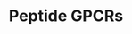 ---
annotations:
- type: Pathway Ontology
  value: G protein mediated signaling pathway
authors:
- MaintBot
- Egonw
- Fehrhart
description: ''
last-edited: 2016-08-01
organisms:
- Gallus gallus
redirect_from:
- /index.php/Pathway:WP771
- /instance/WP771
schema-jsonld:
- '@context': https://schema.org/
  '@id': https://wikipathways.github.io/pathways/WP771.html
  '@type': Dataset
  creator:
    '@type': Organization
    name: WikiPathways
  description: ''
  keywords:
  - C5AR1
  - FY
  - SSTR2
  - CCR6
  - CXCR4
  - BDKRB1
  - ATP8A1
  - CCR-9
  - C3AR1
  - SSTR5
  - CCR5
  - FPRL2
  - OPRL1
  - NMBR
  - TRHR
  - TACR3
  - OPRM1
  - CCR10
  - CXCR3
  - CCR8
  - TAC4
  - NPY6R
  - NPY1R
  - PPYR1
  - Oxytocin
  - OPRK1
  - FPR1
  - TACR2
  - CXCR6
  - GALR2
  - CCKBR
  - EDNRB
  - MC2R
  - SSTR4
  - NTSR1
  - AGTR2
  - AVPR1A
  - CCR2
  - CCR3
  - IL8RB
  - NPY2R
  - FSHR
  - LHCGR
  - OXTR
  - NPY5R
  - GHSR
  - AVPR2
  - CCR1
  - SSTR1
  - AGTR1
  - GALR3
  - BRS3
  - MC5R
  - CXCR5
  - GALR1
  - SSTR3
  - IL8RA
  - EDNRA
  - TSHR
  - BDKRB2
  - TACR1
  - MC4R
  - FPRL1
  - CX3CR1
  - MC1R
  - CCKAR
  - AVPR1B
  - CCR4
  - GRPR
  - CCR7
  - GNRHR
  - OPRD1
  - MC3R
  - NTSR2
  license: CC0
  name: Peptide GPCRs
seo: CreativeWork
title: Peptide GPCRs
wpid: WP771
---
